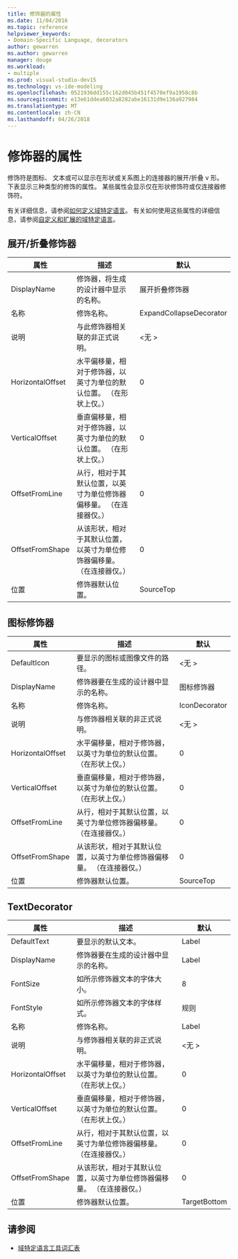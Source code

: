```yaml
---
title: 修饰器的属性
ms.date: 11/04/2016
ms.topic: reference
helpviewer_keywords:
- Domain-Specific Language, decorators
author: gewarren
ms.author: gewarren
manager: douge
ms.workload:
- multiple
ms.prod: visual-studio-dev15
ms.technology: vs-ide-modeling
ms.openlocfilehash: 0521936dd155c162d045b451f4570ef9a1958c8b
ms.sourcegitcommit: e13e61ddea6032a8282abe16131d9e136a927984
ms.translationtype: MT
ms.contentlocale: zh-CN
ms.lasthandoff: 04/26/2018
---
```

# <a name="properties-of-decorators"></a>修饰器的属性
修饰符是图标、 文本或可以显示在形状或关系图上的连接器的展开/折叠 v 形。 下表显示三种类型的修饰的属性。 某些属性会显示仅在形状修饰符或仅连接器修饰符。

 有关详细信息，请参阅[如何定义域特定语言](../modeling/how-to-define-a-domain-specific-language.md)。 有关如何使用这些属性的详细信息，请参阅[自定义和扩展的域特定语言](../modeling/customizing-and-extending-a-domain-specific-language.md)。

## <a name="expandcollapse-decorator"></a>展开/折叠修饰器

|属性|描述|默认|
|--------------|-----------------|-------------|
|DisplayName|修饰器，将生成的设计器中显示的名称。|展开折叠修饰器|
|名称|修饰名称。|ExpandCollapseDecorator|
|说明|与此修饰器相关联的非正式说明。|\<无 >|
|HorizontalOffset|水平偏移量，相对于修饰器，以英寸为单位的默认位置。 （在形状上仅。）|0|
|VerticalOffset|垂直偏移量，相对于修饰器，以英寸为单位的默认位置。 （在形状上仅。）|0|
|OffsetFromLine|从行，相对于其默认位置，以英寸为单位修饰器偏移量。 （在连接器仅。）|0|
|OffsetFromShape|从该形状，相对于其默认位置，以英寸为单位修饰器偏移量。 （在连接器仅。）|0|
|位置|修饰器默认位置。|SourceTop|

## <a name="icon-decorator"></a>图标修饰器

|属性|描述|默认|
|--------------|-----------------|-------------|
|DefaultIcon|要显示的图标或图像文件的路径。|\<无 >|
|DisplayName|修饰器要在生成的设计器中显示的名称。|图标修饰器|
|名称|修饰名称。|IconDecorator|
|说明|与修饰器相关联的非正式说明。|\<无 >|
|HorizontalOffset|水平偏移量，相对于修饰器，以英寸为单位的默认位置。 （在形状上仅。）|0|
|VerticalOffset|垂直偏移量，相对于修饰器，以英寸为单位的默认位置。 （在形状上仅。）|0|
|OffsetFromLine|从行，相对于其默认位置，以英寸为单位修饰器偏移量。 （在连接器仅。）|0|
|OffsetFromShape|从该形状，相对于其默认位置，以英寸为单位修饰器偏移量。 （在连接器仅。）|0|
|位置|修饰器默认位置。|SourceTop|

## <a name="textdecorator"></a>TextDecorator

|属性|描述|默认|
|--------------|-----------------|-------------|
|DefaultText|要显示的默认文本。|Label|
|DisplayName|修饰器要在生成的设计器中显示的名称。|Label|
|FontSize|如所示修饰器文本的字体大小。|8|
|FontStyle|如所示修饰器文本的字体样式。|规则|
|名称|修饰名称。|Label|
|说明|与修饰器相关联的非正式说明。|\<无 >|
|HorizontalOffset|水平偏移量，相对于修饰器，以英寸为单位的默认位置。 （在形状上仅。）|0|
|VerticalOffset|垂直偏移量，相对于修饰器，以英寸为单位的默认位置。 （在形状上仅。）|0|
|OffsetFromLine|从行，相对于其默认位置，以英寸为单位修饰器偏移量。 （在连接器仅。）|0|
|OffsetFromShape|从该形状，相对于其默认位置，以英寸为单位修饰器偏移量。 （在连接器仅。）|0|
|位置|修饰器默认位置。|TargetBottom|

## <a name="see-also"></a>请参阅

- [域特定语言工具词汇表](http://msdn.microsoft.com/ca5e84cb-a315-465c-be24-76aa3df276aa)